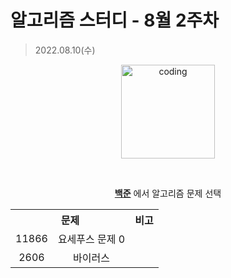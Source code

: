 # 알고리즘 스터디 - 8월 2주차

> 2022.08.10(수)

<p align="center">
  <img src="https://user-images.githubusercontent.com/66001046/152260938-51b1334f-297f-4092-8f37-f02dc9cd3a07.png" alt="coding" width="150px" />
</p>

<br>

<div align="center">
	
[**백준**](https://www.acmicpc.net/) 에서 알고리즘 문제 선택
<table>
	<tr align="center">
		<th colspan="2"> 문제 </th>
		<th> 비고 </th>
	</tr>
	<tr align="center">
		<td> 11866 </td>
		<td> 요세푸스 문제 0 </td>
		<td></td>
	</tr>
	<tr align="center">
		<td> 2606 </td>
		<td> 바이러스 </td>
		<td></td>
	</tr>

</table>
</div>
